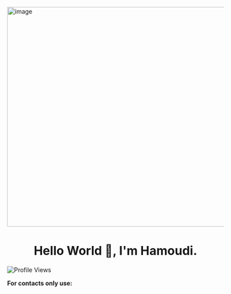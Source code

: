 <img width="512" height="512" alt="image" src="https://github.com/user-attachments/assets/a84e77fc-aac8-4f19-8592-e10971aaf363" /><div align="center">
<h1>Hello World 👋, I'm Hamoudi.</h1>
</div>

![Profile Views](https://img.shields.io/badge/Profile%20Views-173-blue)

**For contacts only use:**
<i class="fa-brands fa-square-whatsapp"></i>
  

